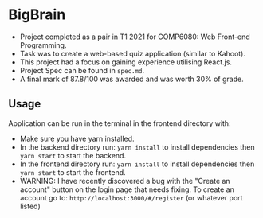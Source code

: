 # BigBrain

- Project completed as a pair in T1 2021 for COMP6080: Web Front-end Programming.
- Task was to create a web-based quiz application (similar to Kahoot).
- This project had a focus on gaining experience utilising React.js.
- Project Spec can be found in `spec.md`.
- A final mark of 87.8/100 was awarded and was worth 30% of grade.

## Usage

Application can be run in the terminal in the frontend directory with:
  - Make sure you have yarn installed.
  - In the backend directory run: ```yarn install``` to install dependencies then ```yarn start``` to start the backend.
  - In the frontend directory run: ```yarn install``` to install dependencies then ```yarn start``` to start the frontend.
  - WARNING: I have recently discovered a bug with the "Create an account" button on the login page that needs fixing. To create an account go to: ```http://localhost:3000/#/register``` (or whatever port listed)
